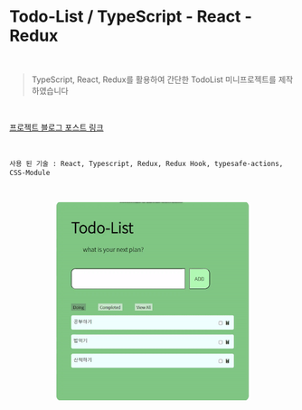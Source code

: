 # Todo-List / TypeScript - React - Redux

<br>

> TypeScript, React, Redux를 활용하여 간단한 TodoList 미니프로젝트를 제작하였습니다

<br>

[프로젝트 블로그 포스트 링크](https://waitwait.tistory.com/16)

<br>

```
사용 된 기술 : React, Typescript, Redux, Redux Hook, typesafe-actions, CSS-Module
```

<br>

<p align="center"><img src="img/todo.gif" width="350"></p>
